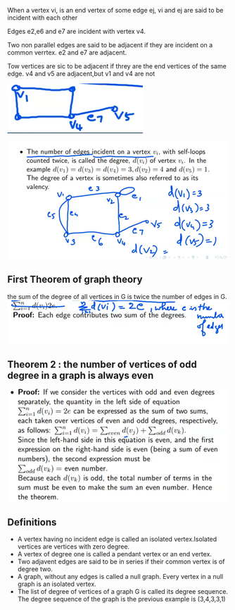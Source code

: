 When a vertex vi, is an end vertex of some edge ej, vi and ej are said to be incident with each other

Edges e2,e6 and e7 are incident with vertex v4.

Two non parallel edges are said to be adjacent if they are incident on a common verrtex. e2 and e7 are adjacent.

Tow vertices are sic to be adjacent if threy are the end vertices of the same edge. v4 and v5 are adjacent,but v1 and v4 are not

![day2eg](./img/day2eg.png)

![day2page1](./img/day2page1.png)

## First Theorem of graph theory 
the sum of the degree of all vertices in G is twice the number of edges in G.
![theorem1graphtheory](./img/theorem1graphtheory.png)

## Theorem 2 : the number of vertices of odd degree in a graph is always even

![day2proof2](./img/day2proof2.png)

Definitions
------
- A vertex having no incident edge is called an isolated vertex.Isolated vertices are vertices with zero degree.
- A vertex of degree one is called a pendant vertex or an end vertex.
- Two adjavent edges are said to be in series if their common vertex is of degree two.
- A graph, without any edges is called a null graph. Every vertex in a null graph is an isolated vertex.
- The list of degree of vertices of a graph G is called its degree sequence. The degree sequence of the graph is the previous example is (3,4,3,3,1)














